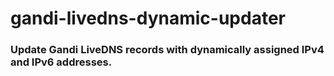 # gandi-livedns-dynamic-updater
### Update Gandi LiveDNS records with dynamically assigned IPv4 and IPv6 addresses.
